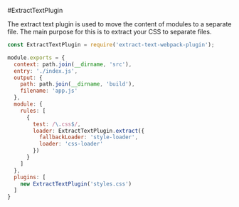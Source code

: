 #ExtractTextPlugin

The extract text plugin is used to move the content of modules to a separate file. The main purpose for this is to extract your CSS to separate files.

```javascript
const ExtractTextPlugin = require('extract-text-webpack-plugin');

module.exports = {
  context: path.join(__dirname, 'src'),
  entry: './index.js',
  output: {
    path: path.join(__dirname, 'build'),
    filename: 'app.js'
  },
  module: {
    rules: [
      {
        test: /\.css$/,
        loader: ExtractTextPlugin.extract({
          fallbackLoader: 'style-loader',
          loader: 'css-loader'
        })
      }
    ]
  },
  plugins: [
    new ExtractTextPlugin('styles.css')
  ]
}
```